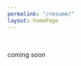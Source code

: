 ```yaml
---
permalink: "/resume/"
layout: homePage
---
```

<div class="home">
	<p class="hi" style="line-height: 5rem !important;">coming soon</p>
</div>
